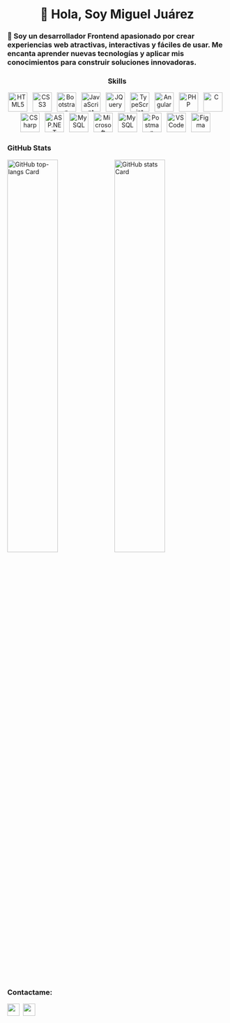 <div id="toc">
  <ul align="center" style="list-style: none">
    <summary>
      <h1>
        👋 Hola, Soy Miguel Juárez
      </h1>
    </summary>
  </ul>
</div>


 **<h3 align="left">🚀 Soy un desarrollador Frontend apasionado por crear experiencias web atractivas, interactivas y fáciles de usar. Me encanta aprender nuevas tecnologías y aplicar mis conocimientos para construir soluciones innovadoras.</h3>**

 **<h3 align="center">Skills</h3>**

<p align="center"><img src="https://cdn.jsdelivr.net/gh/devicons/devicon/icons/html5/html5-original.svg" height="44" alt="HTML5" style="margin-right: 8px"> <img src="https://cdn.jsdelivr.net/gh/devicons/devicon/icons/css3/css3-original.svg" height="44" alt="CSS3" style="margin-right: 8px"> <img src="https://skillicons.dev/icons?i=bootstrap" height="44" alt="Bootstrap" style="margin-right: 8px"> <img src="https://cdn.jsdelivr.net/gh/devicons/devicon/icons/javascript/javascript-original.svg" height="44" alt="JavaScript" style="margin-right: 8px"> <img src="https://skillicons.dev/icons?i=jquery" height="44" alt="JQuery" style="margin-right: 8px"> <img src="https://cdn.jsdelivr.net/gh/devicons/devicon/icons/typescript/typescript-plain.svg" height="44" alt="TypeScript" style="margin-right: 8px"> <img src="https://skillicons.dev/icons?i=angular" height="44" alt="Angular" style="margin-right: 8px"> <img src="https://skillicons.dev/icons?i=php" height="44" alt="PHP" style="margin-right: 8px"> <img src="https://skillicons.dev/icons?i=c" height="44" alt="C" style="margin-right: 8px"> <img src="https://skillicons.dev/icons?i=cs" height="44" alt="CSharp" style="margin-right: 8px"> <img src="https://skillicons.dev/icons?i=dotnet" height="44" alt="ASP.NET" style="margin-right: 8px"> <img src="https://skillicons.dev/icons?i=mysql" height="44" alt="MySQL" style="margin-right: 8px"> <img src="https://cdn.jsdelivr.net/gh/devicons/devicon@latest/icons/microsoftsqlserver/microsoftsqlserver-original-wordmark.svg" height="44" alt="Microsoft SQL Server" style="margin-right: 8px"> <img src="https://cdn.jsdelivr.net/gh/devicons/devicon@latest/icons/mysql/mysql-original-wordmark.svg" height="44" alt="MySQL" style="margin-right: 8px"> <img src="https://skillicons.dev/icons?i=postman" height="44" alt="Postman" style="margin-right: 8px"> <img src="https://skillicons.dev/icons?i=vscode" height="44" alt="VSCode" style="margin-right: 8px"> <img src="https://skillicons.dev/icons?i=figma" height="44" alt="Figma" style="margin-right: 8px"></p>

 **<h3 align="left">GitHub Stats</h3>**

<p align="left">
  <img width="48%" src="https://github-readme-stats.vercel.app/api/top-langs?username=miguell29&theme=dark&cache_seconds=1800&border_radius=4&hide_title=false&layout=compact&langs_count=5&card_width=400&hide_progress=false" alt="GitHub top-langs Card" />
  <img width="48%" src="https://github-readme-stats.vercel.app/api?username=miguell29&theme=dark&cache_seconds=1800&border_radius=4&hide_title=false&hide_rank=false&show_icons=true&include_all_commits=true&line_height=25" alt="GitHub stats Card" />
</p>


**<h3 align="left">Contactame:</h3>** 
<p align="left"><a href="https://github.com/sushilmagare10" target="_blank"><img src="https://img.shields.io/badge/GitHub-100000?logo=github&logoColor=white" height="28" style="margin-right: 4px"></a> <a href="mfjuarezz@gmail.com" target="_blank"><img src="https://img.shields.io/badge/Gmail-D14836?style=plastic&logo=gmail&logoColor=white" height="28" style="margin-right: 4px"></a></p>
